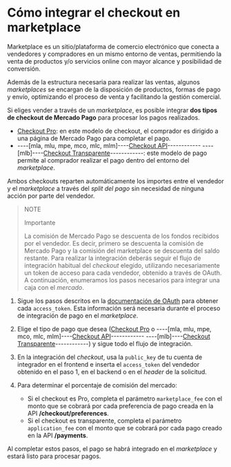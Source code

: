 # Cómo integrar el checkout en marketplace

Marketplace es un sitio/plataforma de comercio electrónico que conecta a vendedores y compradores en un mismo entorno de ventas, permitiendo la venta de productos y/o servicios online con mayor alcance y posibilidad de conversión.

Además de la estructura necesaria para realizar las ventas, algunos _marketplaces_ se encargan de la disposición de productos, formas de pago y envío, optimizando el proceso de venta y facilitando la gestión comercial.

Si eliges vender a través de un _marketplace_, es posible integrar **dos tipos de checkout de Mercado Pago** para procesar los pagos realizados.


* [Checkout Pro](/developers/es/guides/checkout-pro/landing):  en este modelo de checkout, el comprador es dirigido a una página de Mercado Pago para completar el pago.
* ----[mla, mlu, mpe, mco, mlc, mlm]----[Checkout API](/developers/es/guides/checkout-api/introduction)------------ ----[mlb]----[Checkout Transparente](/developers/es/guides/checkout-api/introduction)------------: este modelo de pago permite al comprador realizar el pago dentro del entorno del _marketplace_.

Ambos checkouts reparten automáticamente los importes entre el vendedor y el _marketplace_ a través del _split del pago_ sin necesidad de ninguna acción por parte del vendedor.

> NOTE
>
> Importante
>
> La comisión de Mercado Pago se descuenta de los fondos recibidos por el vendedor. Es decir, primero se descuenta la comisión de Mercado Pago y la comisión del marketplace se descuenta del saldo restante.
Para realizar la integración deberás seguir el flujo de integración habitual del _checkout_ elegido, utilizando necesariamente un token de acceso para cada vendedor, obtenido a través de OAuth. A continuación, enumeramos los pasos necesarios para integrar una caja con el _mercado_.

1. Sigue los pasos descritos en la [documentación de OAuth](/developers/es/guides/additional-content/security/oauth/introduction) para obtener cada `access_token`. Esta información será necesaria durante el proceso de integración de pago en el _marketplace_.
2. Elige el tipo de pago que desea ([Checkout Pro](/developers/es/guides/checkout-pro/landing) o ----[mla, mlu, mpe, mco, mlc, mlm]----[Checkout API](/developers/es/guides/checkout-api/introduction)------------ ----[mlb]----[Checkout Transparente](/developers/es/guides/checkout-api/introduction)------------) y sigue todo el flujo de integración.
3. En la integración del _checkout_, usa la `public_key` de tu cuenta de integrador en el frontend e inserta el `access_token` del vendedor obtenido en el paso 1, en el backend o en el _header_ de la solicitud.
4. Para determinar el porcentaje de comisión del mercado:

    - Si el checkout es Pro, completa el parámetro `marketplace_fee` con el monto que se cobrará por cada preferencia de pago creada en la API **/checkout/preferences**.
    - Si el checkout es transparente, completa el parámetro `application_fee` con el monto que se cobrará por cada pago creado en la API **/payments**.

Al completar estos pasos, el pago se habrá integrado en el _marketplace_ y estará listo para procesar pagos.
